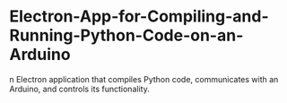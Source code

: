 # Electron-App-for-Compiling-and-Running-Python-Code-on-an-Arduino
n Electron application that compiles Python code, communicates with an  Arduino, and controls its functionality.
